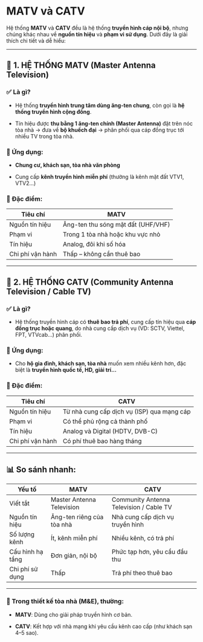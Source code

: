 # MATV và CATV


Hệ thống **MATV** và **CATV** đều là hệ thống **truyền hình cáp nội bộ**, nhưng chúng khác nhau về **nguồn tín hiệu** và **phạm vi sử dụng**. Dưới đây là giải thích chi tiết và dễ hiểu:

---

## 📡 1. HỆ THỐNG **MATV** (Master Antenna Television)

### ✅ Là gì?

- Hệ thống **truyền hình trung tâm dùng ăng-ten chung**, còn gọi là **hệ thống truyền hình cộng đồng**.
    
- Tín hiệu được **thu bằng 1 ăng-ten chính (Master Antenna)** đặt trên nóc tòa nhà → đưa về **bộ khuếch đại** → phân phối qua cáp đồng trục tới nhiều TV trong tòa nhà.
    

### 📍 Ứng dụng:

- **Chung cư, khách sạn, tòa nhà văn phòng**
    
- Cung cấp **kênh truyền hình miễn phí** (thường là kênh mặt đất VTV1, VTV2...)
    

### 📌 Đặc điểm:

|Tiêu chí|MATV|
|---|---|
|Nguồn tín hiệu|Ăng-ten thu sóng mặt đất (UHF/VHF)|
|Phạm vi|Trong 1 tòa nhà hoặc khu vực nhỏ|
|Tín hiệu|Analog, đôi khi số hóa|
|Chi phí vận hành|Thấp – không cần thuê bao|

---

## 📡 2. HỆ THỐNG **CATV** (Community Antenna Television / Cable TV)

### ✅ Là gì?

- Hệ thống truyền hình cáp có **thuê bao trả phí**, cung cấp tín hiệu qua **cáp đồng trục hoặc quang**, do nhà cung cấp dịch vụ (VD: SCTV, Viettel, FPT, VTVcab...) phân phối.
    

### 📍 Ứng dụng:

- Cho **hộ gia đình, khách sạn, tòa nhà** muốn xem nhiều kênh hơn, đặc biệt là **truyền hình quốc tế, HD, giải trí...**
    

### 📌 Đặc điểm:

|Tiêu chí|CATV|
|---|---|
|Nguồn tín hiệu|Từ nhà cung cấp dịch vụ (ISP) qua mạng cáp|
|Phạm vi|Có thể phủ rộng cả thành phố|
|Tín hiệu|Analog và Digital (HDTV, DVB-C)|
|Chi phí vận hành|Có phí thuê bao hàng tháng|

---

## 📊 So sánh nhanh:

|Yếu tố|**MATV**|**CATV**|
|---|---|---|
|Viết tắt|Master Antenna Television|Community Antenna Television / Cable TV|
|Nguồn tín hiệu|Ăng-ten riêng của tòa nhà|Nhà cung cấp dịch vụ truyền hình|
|Số lượng kênh|Ít, kênh miễn phí|Nhiều kênh, có trả phí|
|Cấu hình hạ tầng|Đơn giản, nội bộ|Phức tạp hơn, yêu cầu đầu thu|
|Chi phí sử dụng|Thấp|Trả phí theo thuê bao|

---

### 🏢 Trong thiết kế tòa nhà (M&E), thường:

- **MATV**: Dùng cho giải pháp truyền hình cơ bản.
    
- **CATV**: Kết hợp với nhà mạng khi yêu cầu kênh cao cấp (như khách sạn 4–5 sao).